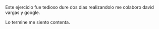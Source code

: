 Este ejercicio fue tedioso dure dos dias realizandolo  me colaboro david vargas y google.

Lo termine me siento contenta.